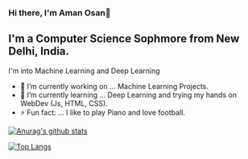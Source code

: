 ### Hi there, I'm Aman Osan👋
## I'm a Computer Science Sophmore from New Delhi, India.

I'm into Machine Learning and Deep Learning

- 🔭 I’m currently working on ... Machine Learning Projects.
- 🌱 I’m currently learning ... Deep Learning and trying my hands on WebDev (Js, HTML, CSS).
- ⚡ Fun fact: ... I like to play Piano and love football.

[![Anurag's github stats](https://github-readme-stats.vercel.app/api?username=amanosan&show_icons=true&theme=radical)](https://github.com/anuraghazra/github-readme-stats)

[![Top Langs](https://github-readme-stats.vercel.app/api/top-langs/?username=amanosan&show_icons=true&theme=radical)](https://github.com/anuraghazra/github-readme-stats)


